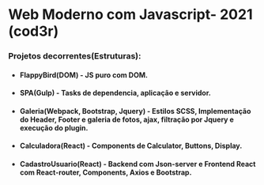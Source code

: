 # Web Moderno com Javascript- 2021 (cod3r)

### Projetos decorrentes(Estruturas):

- #### FlappyBird(DOM) - JS puro com DOM.

- #### SPA(Gulp) - Tasks de dependencia, aplicação e servidor.

- #### Galeria(Webpack, Bootstrap, Jquery) - Estilos SCSS, Implementação do Header, Footer e galeria de fotos, ajax, filtração por Jquery e execução do plugin.

- #### Calculadora(React) -  Components de Calculator, Buttons, Display.

- #### CadastroUsuario(React) - Backend com Json-server e Frontend React com React-router, Components, Axios e Bootstrap.

  

  

